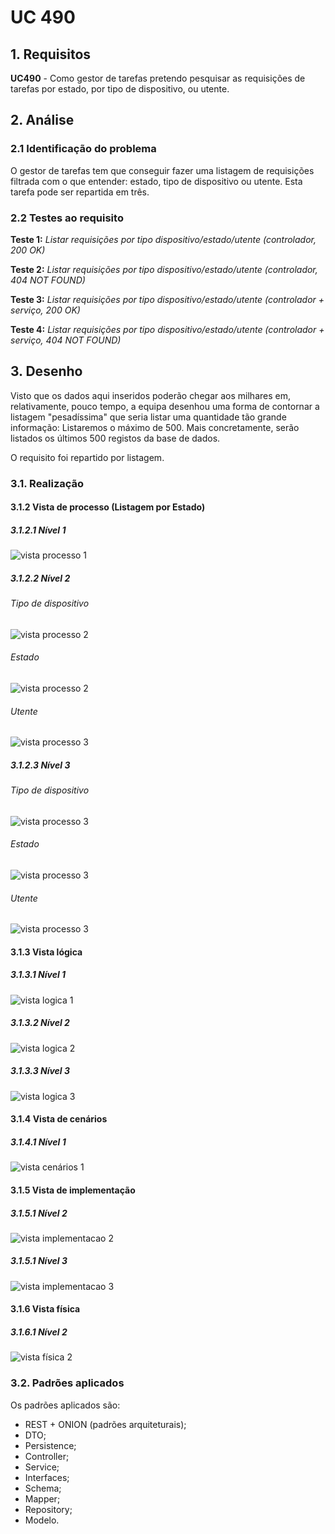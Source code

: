 # UC 490

## 1. Requisitos

**UC490** - Como gestor de tarefas pretendo pesquisar as requisições de tarefas por estado, por tipo de dispositivo, ou utente.

## 2. Análise

### 2.1 Identificação do problema

O gestor de tarefas tem que conseguir fazer uma listagem de requisições filtrada com o que entender: estado, tipo de dispositivo ou utente. Esta tarefa pode ser repartida em três.

### 2.2 Testes ao requisito

**Teste 1:** *Listar requisições por tipo dispositivo/estado/utente (controlador, 200 OK)*

**Teste 2:** *Listar requisições por tipo dispositivo/estado/utente  (controlador, 404 NOT FOUND)*

**Teste 3:** *Listar requisições por tipo dispositivo/estado/utente  (controlador + serviço, 200 OK)*

**Teste 4:** *Listar requisições por tipo dispositivo/estado/utente  (controlador + serviço, 404 NOT FOUND)*

## 3. Desenho

Visto que os dados aqui inseridos poderão chegar aos milhares em, relativamente, pouco tempo, a equipa desenhou uma forma de contornar a listagem "pesadíssima" que seria listar uma quantidade tão grande informação:
Listaremos o máximo de 500. Mais concretamente, serão listados os últimos 500 registos da base de dados.

O requisito foi repartido por listagem.

### 3.1. Realização

#### 3.1.2 Vista de processo (Listagem por Estado)

##### 3.1.2.1 Nível 1

![vista processo 1](vp1.svg "Vista processo - nível 1")

##### 3.1.2.2 Nível 2

###### Tipo de dispositivo

![vista processo 2](vp2a.svg "Vista processo - nível 2")

###### Estado

![vista processo 2](vp2b.svg "Vista processo - nível 2")

###### Utente

![vista processo 3](vp2c.svg "Vista processo - nível 3")

##### 3.1.2.3 Nível 3

###### Tipo de dispositivo

![vista processo 3](vp3a.svg "Vista processo - nível 3")

###### Estado

![vista processo 3](vp3b.svg "Vista processo - nível 3")

###### Utente

![vista processo 3](vp3c.svg "Vista processo - nível 3")

#### 3.1.3 Vista lógica

##### 3.1.3.1 Nível 1

![vista logica 1](../../../../logical_view/sprint3/level1/vl1.svg "Vista lógica - nível 1")

##### 3.1.3.2 Nível 2

![vista logica 2](../../../../logical_view/sprint3/level2/VL2.svg "Vista lógica - nível 2")

##### 3.1.3.3 Nível 3

![vista logica 3](../../../../logical_view/sprint3/level3/MDGT.svg "Vista lógica - nível 3")

#### 3.1.4 Vista de cenários

##### 3.1.4.1 Nível 1

![vista cenários 1](/docs/scenario_view/level1/sv1.svg "Vista cenários - nível 1")

#### 3.1.5 Vista de implementação

##### 3.1.5.1 Nível 2

![vista implementacao 2](../../../../implementation_view/sprint3/IV2.svg "Vista implementação - nível 2")

##### 3.1.5.1 Nível 3

![vista implementacao 3](../../../../implementation_view/sprint2/iv3.svg "Vista implementação - nível 3")

#### 3.1.6 Vista física

##### 3.1.6.1 Nível 2

![vista física 2](../../../../physical_view/level2/sprint3/VF2.svg "Vista física - nível 2")

### 3.2. Padrões aplicados

Os padrões aplicados são:

- REST + ONION (padrões arquiteturais);
- DTO;
- Persistence;
- Controller;
- Service;
- Interfaces;
- Schema;
- Mapper;
- Repository;
- Modelo.
